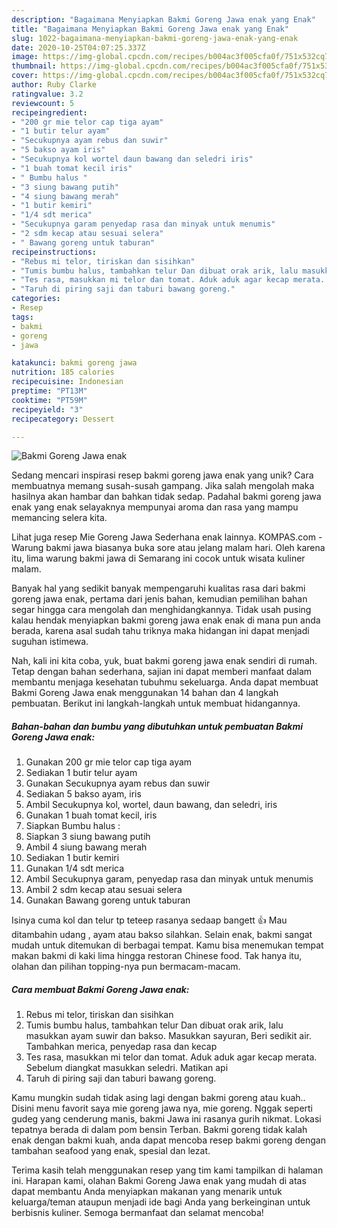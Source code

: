 ```yaml
---
description: "Bagaimana Menyiapkan Bakmi Goreng Jawa enak yang Enak"
title: "Bagaimana Menyiapkan Bakmi Goreng Jawa enak yang Enak"
slug: 1022-bagaimana-menyiapkan-bakmi-goreng-jawa-enak-yang-enak
date: 2020-10-25T04:07:25.337Z
image: https://img-global.cpcdn.com/recipes/b004ac3f005cfa0f/751x532cq70/bakmi-goreng-jawa-enak-foto-resep-utama.jpg
thumbnail: https://img-global.cpcdn.com/recipes/b004ac3f005cfa0f/751x532cq70/bakmi-goreng-jawa-enak-foto-resep-utama.jpg
cover: https://img-global.cpcdn.com/recipes/b004ac3f005cfa0f/751x532cq70/bakmi-goreng-jawa-enak-foto-resep-utama.jpg
author: Ruby Clarke
ratingvalue: 3.2
reviewcount: 5
recipeingredient:
- "200 gr mie telor cap tiga ayam"
- "1 butir telur ayam"
- "Secukupnya ayam rebus dan suwir"
- "5 bakso ayam iris"
- "Secukupnya kol wortel daun bawang dan seledri iris"
- "1 buah tomat kecil iris"
- " Bumbu halus "
- "3 siung bawang putih"
- "4 siung bawang merah"
- "1 butir kemiri"
- "1/4 sdt merica"
- "Secukupnya garam penyedap rasa dan minyak untuk menumis"
- "2 sdm kecap atau sesuai selera"
- " Bawang goreng untuk taburan"
recipeinstructions:
- "Rebus mi telor, tiriskan dan sisihkan"
- "Tumis bumbu halus, tambahkan telur Dan dibuat orak arik, lalu masukkan ayam suwir dan bakso. Masukkan sayuran, Beri sedikit air. Tambahkan merica, penyedap rasa dan kecap"
- "Tes rasa, masukkan mi telor dan tomat. Aduk aduk agar kecap merata. Sebelum diangkat masukkan seledri. Matikan api"
- "Taruh di piring saji dan taburi bawang goreng."
categories:
- Resep
tags:
- bakmi
- goreng
- jawa

katakunci: bakmi goreng jawa 
nutrition: 185 calories
recipecuisine: Indonesian
preptime: "PT13M"
cooktime: "PT59M"
recipeyield: "3"
recipecategory: Dessert

---
```



![Bakmi Goreng Jawa enak](https://img-global.cpcdn.com/recipes/b004ac3f005cfa0f/751x532cq70/bakmi-goreng-jawa-enak-foto-resep-utama.jpg)

Sedang mencari inspirasi resep bakmi goreng jawa enak yang unik? Cara membuatnya memang susah-susah gampang. Jika salah mengolah maka hasilnya akan hambar dan bahkan tidak sedap. Padahal bakmi goreng jawa enak yang enak selayaknya mempunyai aroma dan rasa yang mampu memancing selera kita.

Lihat juga resep Mie Goreng Jawa Sederhana enak lainnya. KOMPAS.com - Warung bakmi jawa biasanya buka sore atau jelang malam hari. Oleh karena itu, lima warung bakmi jawa di Semarang ini cocok untuk wisata kuliner malam.

Banyak hal yang sedikit banyak mempengaruhi kualitas rasa dari bakmi goreng jawa enak, pertama dari jenis bahan, kemudian pemilihan bahan segar hingga cara mengolah dan menghidangkannya. Tidak usah pusing kalau hendak menyiapkan bakmi goreng jawa enak enak di mana pun anda berada, karena asal sudah tahu triknya maka hidangan ini dapat menjadi suguhan istimewa.


Nah, kali ini kita coba, yuk, buat bakmi goreng jawa enak sendiri di rumah. Tetap dengan bahan sederhana, sajian ini dapat memberi manfaat dalam membantu menjaga kesehatan tubuhmu sekeluarga. Anda dapat membuat Bakmi Goreng Jawa enak menggunakan 14 bahan dan 4 langkah pembuatan. Berikut ini langkah-langkah untuk membuat hidangannya.

<!--inarticleads1-->

##### Bahan-bahan dan bumbu yang dibutuhkan untuk pembuatan Bakmi Goreng Jawa enak:

1. Gunakan 200 gr mie telor cap tiga ayam
1. Sediakan 1 butir telur ayam
1. Gunakan Secukupnya ayam rebus dan suwir
1. Sediakan 5 bakso ayam, iris
1. Ambil Secukupnya kol, wortel, daun bawang, dan seledri, iris
1. Gunakan 1 buah tomat kecil, iris
1. Siapkan  Bumbu halus :
1. Siapkan 3 siung bawang putih
1. Ambil 4 siung bawang merah
1. Sediakan 1 butir kemiri
1. Gunakan 1/4 sdt merica
1. Ambil Secukupnya garam, penyedap rasa dan minyak untuk menumis
1. Ambil 2 sdm kecap atau sesuai selera
1. Gunakan  Bawang goreng untuk taburan


Isinya cuma kol dan telur tp teteep rasanya sedaap bangett 👍 Mau ditambahin udang , ayam atau bakso silahkan. Selain enak, bakmi sangat mudah untuk ditemukan di berbagai tempat. Kamu bisa menemukan tempat makan bakmi di kaki lima hingga restoran Chinese food. Tak hanya itu, olahan dan pilihan topping-nya pun bermacam-macam. 

<!--inarticleads2-->

##### Cara membuat Bakmi Goreng Jawa enak:

1. Rebus mi telor, tiriskan dan sisihkan
1. Tumis bumbu halus, tambahkan telur Dan dibuat orak arik, lalu masukkan ayam suwir dan bakso. Masukkan sayuran, Beri sedikit air. Tambahkan merica, penyedap rasa dan kecap
1. Tes rasa, masukkan mi telor dan tomat. Aduk aduk agar kecap merata. Sebelum diangkat masukkan seledri. Matikan api
1. Taruh di piring saji dan taburi bawang goreng.


Kamu mungkin sudah tidak asing lagi dengan bakmi goreng atau kuah.. Disini menu favorit saya mie goreng jawa nya, mie goreng. Nggak seperti gudeg yang cenderung manis, bakmi Jawa ini rasanya gurih nikmat. Lokasi tepatnya berada di dalam pom bensin Terban. Bakmi goreng tidak kalah enak dengan bakmi kuah, anda dapat mencoba resep bakmi goreng dengan tambahan seafood yang enak, spesial dan lezat. 

Terima kasih telah menggunakan resep yang tim kami tampilkan di halaman ini. Harapan kami, olahan Bakmi Goreng Jawa enak yang mudah di atas dapat membantu Anda menyiapkan makanan yang menarik untuk keluarga/teman ataupun menjadi ide bagi Anda yang berkeinginan untuk berbisnis kuliner. Semoga bermanfaat dan selamat mencoba!
